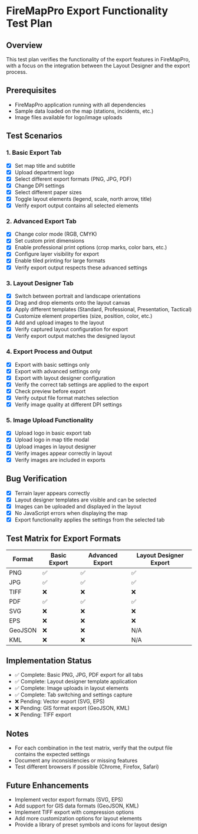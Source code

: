 # FireMapPro Export Functionality Test Plan

## Overview
This test plan verifies the functionality of the export features in FireMapPro, with a focus on the integration between the Layout Designer and the export process.

## Prerequisites
- FireMapPro application running with all dependencies
- Sample data loaded on the map (stations, incidents, etc.)
- Image files available for logo/image uploads

## Test Scenarios

### 1. Basic Export Tab
- [x] Set map title and subtitle
- [x] Upload department logo
- [x] Select different export formats (PNG, JPG, PDF)
- [x] Change DPI settings
- [x] Select different paper sizes
- [x] Toggle layout elements (legend, scale, north arrow, title)
- [x] Verify export output contains all selected elements

### 2. Advanced Export Tab
- [x] Change color mode (RGB, CMYK)
- [x] Set custom print dimensions
- [x] Enable professional print options (crop marks, color bars, etc.)
- [x] Configure layer visibility for export
- [x] Enable tiled printing for large formats
- [x] Verify export output respects these advanced settings

### 3. Layout Designer Tab
- [x] Switch between portrait and landscape orientations
- [x] Drag and drop elements onto the layout canvas
- [x] Apply different templates (Standard, Professional, Presentation, Tactical)
- [x] Customize element properties (size, position, color, etc.)
- [x] Add and upload images to the layout
- [x] Verify captured layout configuration for export
- [x] Verify export output matches the designed layout

### 4. Export Process and Output
- [x] Export with basic settings only
- [x] Export with advanced settings only
- [x] Export with layout designer configuration
- [x] Verify the correct tab settings are applied to the export
- [x] Check preview before export
- [x] Verify output file format matches selection
- [x] Verify image quality at different DPI settings

### 5. Image Upload Functionality
- [x] Upload logo in basic export tab
- [x] Upload logo in map title modal
- [x] Upload images in layout designer
- [x] Verify images appear correctly in layout
- [x] Verify images are included in exports

## Bug Verification
- [x] Terrain layer appears correctly
- [x] Layout designer templates are visible and can be selected
- [x] Images can be uploaded and displayed in the layout
- [x] No JavaScript errors when displaying the map
- [x] Export functionality applies the settings from the selected tab

## Test Matrix for Export Formats

| Format | Basic Export | Advanced Export | Layout Designer Export |
|--------|-------------|----------------|------------------------|
| PNG    | ✅ | ✅ | ✅ |
| JPG    | ✅ | ✅ | ✅ |
| TIFF   | ❌ | ❌ | ❌ |
| PDF    | ✅ | ✅ | ✅ |
| SVG    | ❌ | ❌ | ❌ |
| EPS    | ❌ | ❌ | ❌ |
| GeoJSON| ❌ | ❌ | N/A |
| KML    | ❌ | ❌ | N/A |

## Implementation Status
- ✅ Complete: Basic PNG, JPG, PDF export for all tabs
- ✅ Complete: Layout designer template application
- ✅ Complete: Image uploads in layout elements
- ✅ Complete: Tab switching and settings capture
- ❌ Pending: Vector export (SVG, EPS)
- ❌ Pending: GIS format export (GeoJSON, KML)
- ❌ Pending: TIFF export

## Notes
- For each combination in the test matrix, verify that the output file contains the expected settings
- Document any inconsistencies or missing features
- Test different browsers if possible (Chrome, Firefox, Safari)

## Future Enhancements
- Implement vector export formats (SVG, EPS)
- Add support for GIS data formats (GeoJSON, KML)
- Implement TIFF export with compression options
- Add more customization options for layout elements
- Provide a library of preset symbols and icons for layout design